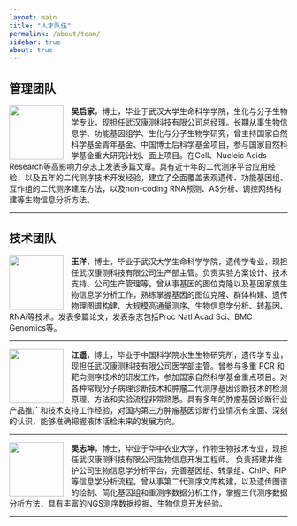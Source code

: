 ```yaml
---
layout: main
title: "人才队伍"
permalink: /about/team/
sidebar: true
about: true
---
```


## 管理团队

<div>
<img src="/image/team/wu.png" style="float: left; height: 7em; margin-right: 1em;">
<p><strong>吴启家</strong>，博士，毕业于武汉大学生命科学学院，生化与分子生物学专业，现担任武汉康测科技有限公司总经理。长期从事生物信息学、功能基因组学、生化与分子生物学研究，曾主持国家自然科学基金青年基金、中国博士后科学基金项目，参与国家自然科学基金重大研究计划、面上项目。在Cell、Nucleic Acids Research等高影响力杂志上发表多篇文章。具有近十年的二代测序平台应用经验，以及五年的二代测序技术开发经验，建立了全面覆盖表观遗传、功能基因组、互作组的二代测序建库方法，以及non-coding RNA预测、AS分析、调控网络构建等生物信息分析方法。</p>
<hr>
</div>

## 技术团队

<div>
<img src="/image/team/王洋.jpg" style="float: left; height: 7em; margin-right: 1em;">
<p><strong>王洋</strong>，博士，毕业于武汉大学生命科学学院，遗传学专业，现担任武汉康测科技有限公司生产部主管。负责实验方案设计、技术支持、公司生产管理等。曾从事基因的图位克隆以及基因家族生物信息学分析工作，熟练掌握基因的图位克隆、群体构建、遗传物理图谱构建、大规模高通量测序、生物信息学分析、转基因、RNAi等技术。发表多篇论文，发表杂志包括Proc Natl Acad Sci、BMC Genomics等。</p>
<hr>
</div>
<div>
<img src="/image/team/jiang.png" style="float: left; height: 7em; margin-right: 1em;">
<p><strong>江遥</strong>，博士，毕业于中国科学院水生生物研究所，遗传学专业，现担任武汉康测科技有限公司医学部主管。曾参与多重 PCR 和靶向测序技术的研发工作，参加国家自然科学基金重点项目。对各种常规分子病理诊断技术和肿瘤二代测序基因诊断技术的检测原理、方法和实验流程非常熟悉。具有多年的肿瘤基因诊断行业产品推广和技术支持工作经验，对国内第三方肿瘤基因诊断行业情况有全面、深刻的认识，能够准确把握液体活检未来的发展方向。</p>
<hr>
</div>
<div>
<img src="/image/team/wu.jpg" style="float: left; height: 7em; margin-right: 1em;">
<p><strong>吴志坤</strong>，博士，毕业于华中农业大学，作物生物技术专业，现担任武汉康测科技有限公司生物信息开发工程师。
负责搭建并维护公司生物信息学分析平台，完善基因组、转录组、ChIP、RIP等信息学分析流程。曾从事第二代测序文库构建，以及遗传图谱的绘制、简化基因组和重测序数据分析工作，掌握三代测序数据分析方法，具有丰富的NGS测序数据挖掘、生物信息开发经验。</p>
<hr>
</div>